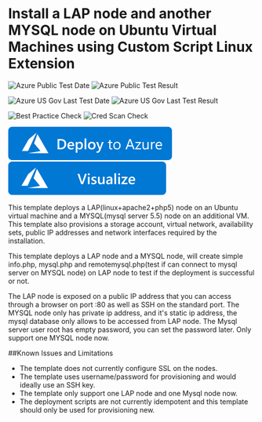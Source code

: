 # Install a LAP node and another MYSQL node on Ubuntu Virtual Machines using Custom Script Linux Extension

![Azure Public Test Date](https://azurequickstartsservice.blob.core.windows.net/badges/lap-mysql-ubuntu/PublicLastTestDate.svg)
![Azure Public Test Result](https://azurequickstartsservice.blob.core.windows.net/badges/lap-mysql-ubuntu/PublicDeployment.svg)

![Azure US Gov Last Test Date](https://azurequickstartsservice.blob.core.windows.net/badges/lap-mysql-ubuntu/FairfaxLastTestDate.svg)
![Azure US Gov Last Test Result](https://azurequickstartsservice.blob.core.windows.net/badges/lap-mysql-ubuntu/FairfaxDeployment.svg)

![Best Practice Check](https://azurequickstartsservice.blob.core.windows.net/badges/lap-mysql-ubuntu/BestPracticeResult.svg)
![Cred Scan Check](https://azurequickstartsservice.blob.core.windows.net/badges/lap-mysql-ubuntu/CredScanResult.svg)

[![Deploy To Azure](https://raw.githubusercontent.com/Azure/azure-quickstart-templates/master/1-CONTRIBUTION-GUIDE/images/deploytoazure.svg?sanitize=true)]("https://portal.azure.com/#create/Microsoft.Template/uri/https%3A%2F%2Fraw.githubusercontent.com%2FAzure%2Fazure-quickstart-templates%2Fmaster%2Flap-mysql-ubuntu%2Fazuredeploy.json")  [![Visualize](https://raw.githubusercontent.com/Azure/azure-quickstart-templates/master/1-CONTRIBUTION-GUIDE/images/visualizebutton.svg?sanitize=true)]("http://armviz.io/#/?load=https%3A%2F%2Fraw.githubusercontent.com%2FAzure%2Fazure-quickstart-templates%2Fmaster%2Flap-mysql-ubuntu%2Fazuredeploy.json")
    


    


This template deploys a LAP(linux+apache2+php5) node on an Ubuntu virtual machine and a MYSQL(mysql server 5.5) node on an additional VM. This template also provisions a storage account, virtual network, availability sets, public IP addresses and network interfaces required by the installation.

This template deploys a LAP node and a MYSQL node, will create simple info.php, mysql.php and remotemysql.php(test if can connect to mysql server on MYSQL node) on LAP node to test if the deployment is successful or not.
 
The LAP node is exposed on a public IP address that you can access through a browser on port :80 as well as SSH on the standard port. 
The MYSQL node only has private ip address, and it's static ip address, the mysql database only allows to be accessed from LAP node.
The Mysql server user root has empty password, you can set the password later.
Only support one MYSQL node now.

##Known Issues and Limitations
- The template does not currently configure SSL on the nodes.
- The template uses username/password for provisioning and would ideally use an SSH key.
- The template only support one LAP node and one Mysql node now.
- The deployment scripts are not currently idempotent and this template should only be used for provisioning new.

